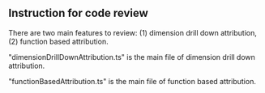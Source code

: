 ## Instruction for code review

There are two main features to review:  (1) dimension drill down attribution, (2) function based attribution.

"dimensionDrillDownAttribution.ts" is the main file of dimension drill down attribution.

"functionBasedAttribution.ts" is the main file of function based attribution.
